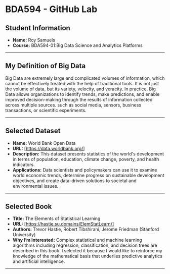 # BDA594 - GitHub Lab

## Student Information
- **Name:** Roy Samuels
- **Course:** BDA594-01:Big Data Science and Analytics Platforms 

---

## My Definition of Big Data
Big Data are extremely large and complicated volumes of information, which cannot be effectively treated with the help of traditional tools. 
It is not just the volume of data, but its variety, velocity, and veracity. In practice, Big Data allows organizations to identify trends, 
make predictions, and enable improved decision-making through the results of information collected across multiple sources. such as social 
media, sensors, business transactions, or scientific experiments.

---

## Selected Dataset
- **Name:** World Bank Open Data  
- **URL:** [https://data.worldbank.org/] 
- **Description:** This dataset presents statistics of the world's development in terms of population, education, climate change, poverty, and health indicators.  
- **Applications:** Data scientists and policymakers can use it to examine world economic trends, determine progress on sustainable development objectives, and 
create data-driven solutions to societal and environmental issues.

---

## Selected Book
- **Title:** The Elements of Statistical Learning  
- **URL:** [https://hastie.su.domains/ElemStatLearn/] 
- **Authors:** Trevor Hastie, Robert Tibshirani, Jerome Friedman (Stanford University)  
- **Why I’m Interested:**  Complex statistical and machine learning algorithms including regression, classification, and decision trees are described in this book. 
I selected it because I would like to reinforce my knowledge of the mathematical basis that underlies predictive analytics and artificial intelligence.  
---

